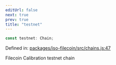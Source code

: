 ```yaml
---
editUrl: false
next: true
prev: true
title: "testnet"
---
```


```ts
const testnet: Chain;
```

Defined in: [packages/iso-filecoin/src/chains.js:47](https://github.com/hugomrdias/filecoin/blob/785c3411e0df74cabd3b2718e9d4a52c466ba914/packages/iso-filecoin/src/chains.js#L47)

Filecoin Calibration testnet chain
